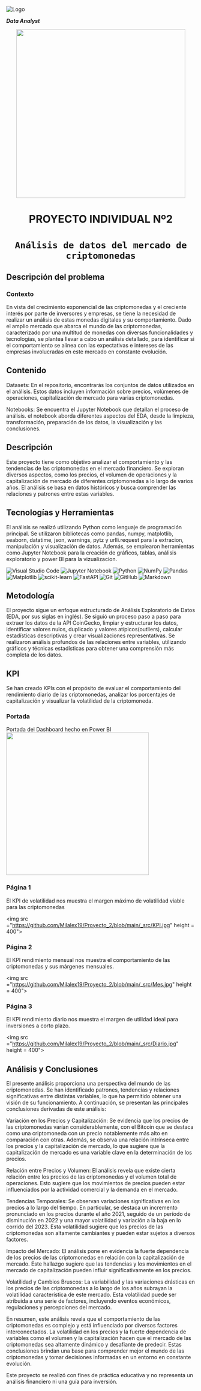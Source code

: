 ![Logo](https://blog.soyhenry.com/content/images/2021/02/HEADER-BLOG-NEGRO-01.jpg)



***Data Analyst***

<p align='center'>
<img src = 'https://github.com/Milalex19/Proyecto_2/blob/main/_src/criptomonedas.jpg' height = 450>
<p>
<h1 align='center'>


 <b>PROYECTO INDIVIDUAL Nº2</b>
</h1>



# <h1 align="center">**`Análisis de datos del mercado de criptomonedas`**</h1>




## **Descripción del problema**

### **Contexto**

En vista del crecimiento exponencial de las criptomonedas y el creciente interés por parte de inversores y empresas, se tiene la necesidad de realizar un análisis de estas monedas digitales y su comportamiento. Dado el amplio mercado que abarca el mundo de las criptomonedas, caracterizado por una multitud de monedas con diversas funcionalidades y tecnologías, se plantea llevar a cabo un análisis detallado, para identificar si el comportamiento se alinea con las expectativas e intereses de las empresas involucradas en este mercado en constante evolución.



## Contenido

Datasets: En el repositorio, encontrarás los conjuntos de datos utilizados en el análisis. Estos datos incluyen información sobre precios, volúmenes de operaciones, capitalización de mercado para varias criptomonedas.

Notebooks: Se encuentra el Jupyter Notebook que detallan el proceso de análisis. el notebook aborda diferentes aspectos del EDA, desde la limpieza, transformación, preparación de los datos, la visualización y las conclusiones.

## Descripción

Este proyecto tiene como objetivo analizar el comportamiento y las tendencias de las criptomonedas en el mercado financiero. Se exploran diversos aspectos, como los precios, el volumen de operaciones y la capitalización de mercado de diferentes criptomonedas a lo largo de varios años. El análisis se basa en datos históricos y busca comprender las relaciones y patrones entre estas variables.


## Tecnologías y Herramientas

El análisis se realizó utilizando Python como lenguaje de programación principal. Se utilizaron bibliotecas como pandas, numpy, matplotlib, seaborn, datatime, json, warnings, pytz y urlli.request para la extracion, manipulación y visualización de datos. Además, se emplearon herramientas como Jupyter Notebook para la creación de gráficos, tablas, análisis exploratorio y power BI para la vizualizacion.

![Visual Studio Code](https://img.shields.io/badge/Visual%20Studio%20Code-0078d7.svg?style=for-the-badge&logo=visual-studio-code&logoColor=white)
![Jupyter Notebook](https://img.shields.io/badge/jupyter-%23FA0F00.svg?style=for-the-badge&logo=jupyter&logoColor=white)
![Python](https://img.shields.io/badge/python-3670A0?style=for-the-badge&logo=python&logoColor=ffdd54)
![NumPy](https://img.shields.io/badge/numpy-%23013243.svg?style=for-the-badge&logo=numpy&logoColor=white)
![Pandas](https://img.shields.io/badge/pandas-%23150458.svg?style=for-the-badge&logo=pandas&logoColor=white)
![Matplotlib](https://img.shields.io/badge/Matplotlib-%23ffffff.svg?style=for-the-badge&logo=Matplotlib&logoColor=black)
![scikit-learn](https://img.shields.io/badge/scikit--learn-%23F7931E.svg?style=for-the-badge&logo=scikit-learn&logoColor=white)
![FastAPI](https://img.shields.io/badge/FastAPI-005571?style=for-the-badge&logo=fastapi)
![Git](https://img.shields.io/badge/git-%23F05033.svg?style=for-the-badge&logo=git&logoColor=white)
![GitHub](https://img.shields.io/badge/github-%23121011.svg?style=for-the-badge&logo=github&logoColor=white)
![Markdown](https://img.shields.io/badge/markdown-%23000000.svg?style=for-the-badge&logo=markdown&logoColor=white)


## Metodología

El proyecto sigue un enfoque estructurado de Análisis Exploratorio de Datos (EDA, por sus siglas en inglés). Se siguió un proceso paso a paso para extraer los datos de la API CoinGecko, limpiar y estructurar los datos, identificar valores nulos, duplicado y valores atípicos(outliers), calcular estadísticas descriptivas y crear visualizaciones representativas. Se realizaron análisis profundos de las relaciones entre variables, utilizando gráficos y técnicas estadísticas para obtener una comprensión más completa de los datos.


## KPI

Se han creado KPIs con el propósito de evaluar el comportamiento del rendimiento diario de las criptomonedas, analizar los porcentajes de capitalización y visualizar la volatilidad de la criptomoneda.


### Portada
 Portada del Dashboard hecho en Power BI
<img src ="https://github.com/Milalex19/Proyecto_2/blob/main/_src/portada.jpg" height = 380>

 ### Página 1
 El KPI de volatilidad nos muestra el margen máximo de volatilidad viable para las criptomonedas
 
<img src ="https://github.com/Milalex19/Proyecto_2/blob/main/_src/KPI.jpg" height = 400">

### Página 2
El KPI rendimiento mensual nos muestra el comportamiento de las criptomonedas y sus márgenes mensuales.

<img src ="https://github.com/Milalex19/Proyecto_2/blob/main/_src/Mes.jpg" height = 400">

### Página 3
El KPI rendimiento diario nos muestra el margen de utilidad ideal para inversiones a corto plazo.

<img src ="https://github.com/Milalex19/Proyecto_2/blob/main/_src/Diario.jpg" height = 400">




## Análisis y Conclusiones

El presente análisis proporciona una perspectiva del mundo de las criptomonedas. Se han identificado patrones, tendencias y relaciones significativas entre distintas variables, lo que ha permitido obtener una visión de su funcionamiento. A continuación, se presentan las principales conclusiones derivadas de este análisis:

Variación en los Precios y Capitalización: Se evidencia que los precios de las criptomonedas varían considerablemente, con el Bitcoin que se destaca como una criptomoneda con un precio notablemente más alto en comparación con otras. Además, se observa una relación intrínseca entre los precios y la capitalización de mercado, lo que sugiere que la capitalización de mercado es una variable clave en la determinación de los precios.

Relación entre Precios y Volumen: El análisis revela que existe cierta relación entre los precios de las criptomonedas y el volumen total de operaciones. Esto sugiere que los movimientos de precios pueden estar influenciados por la actividad comercial y la demanda en el mercado.

Tendencias Temporales: Se observan variaciones significativas en los precios a lo largo del tiempo. En particular, se destaca un incremento pronunciado en los precios durante el año 2021, seguido de un período de disminución en 2022 y una mayor volatilidad y variación a la baja en lo corrido del 2023. Esta volatilidad sugiere que los precios de las criptomonedas son altamente cambiantes y pueden estar sujetos a diversos factores.

Impacto del Mercado: El análisis pone en evidencia la fuerte dependencia de los precios de las criptomonedas en relación con la capitalización de mercado. Este hallazgo sugiere que las tendencias y los movimientos en el mercado de capitalización pueden influir significativamente en los precios.

Volatilidad y Cambios Bruscos: La variabilidad y las variaciones drásticas en los precios de las criptomonedas a lo largo de los años subrayan la volatilidad característica de este mercado. Esta volatilidad puede ser atribuida a una serie de factores, incluyendo eventos económicos, regulaciones y percepciones del mercado.

En resumen, este análisis revela que el comportamiento de las criptomonedas es complejo y está influenciado por diversos factores interconectados. La volatilidad en los precios y la fuerte dependencia de variables como el volumen y la capitalización hacen que el mercado de las criptomonedas sea altamente dinámico y desafiante de predecir. Estas conclusiones brindan una base para comprender mejor el mundo de las criptomonedas y tomar decisiones informadas en un entorno en constante evolución.

Este proyecto se realizó con fines de práctica educativa y no representa un análisis financiero ni una guía para inversión. 


